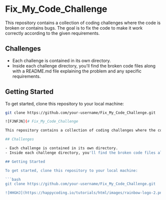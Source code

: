 # Fix_My_Code_Challenge

This repository contains a collection of coding challenges where the code is broken or contains bugs. The goal is to fix the code to make it work correctly according to the given requirements.

## Challenges

- Each challenge is contained in its own directory.
- Inside each challenge directory, you'll find the broken code files along with a README.md file explaining the problem and any specific requirements.

## Getting Started

To get started, clone this repository to your local machine:

```bash
git clone https://github.com/your-username/Fix_My_Code_Challenge.git

![FJNFJN](# Fix_My_Code_Challenge

This repository contains a collection of coding challenges where the code is broken or contains bugs. The goal is to fix the code to make it work correctly according to the given requirements.

## Challenges

- Each challenge is contained in its own directory.
- Inside each challenge directory, you'll find the broken code files along with a README.md file explaining the problem and any specific requirements.

## Getting Started

To get started, clone this repository to your local machine:

```bash
git clone https://github.com/your-username/Fix_My_Code_Challenge.git

![HHGHJ](https://happycoding.io/tutorials/html/images/rainbow-logo-2.png)
